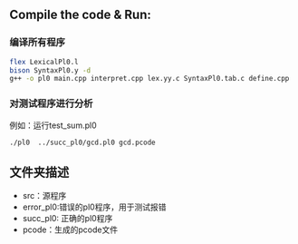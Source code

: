 ## Compile the code & Run:

### 编译所有程序

```bash
flex LexicalPl0.l
bison SyntaxPl0.y -d
g++ -o pl0 main.cpp interpret.cpp lex.yy.c SyntaxPl0.tab.c define.cpp
```

### 对测试程序进行分析

例如：运行test_sum.pl0

```shell
./pl0  ../succ_pl0/gcd.pl0 gcd.pcode
```

## 文件夹描述

* src：源程序
* error_pl0:错误的pl0程序，用于测试报错
* succ_pl0: 正确的pl0程序
* pcode：生成的pcode文件
